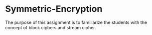# Symmetric-Encryption
The purpose of this assignment is to familiarize the students with the concept of block ciphers and stream cipher.
